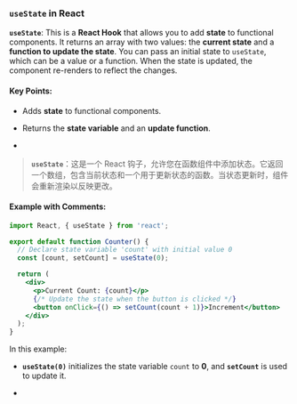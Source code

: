 ### `useState` in React

**`useState`**: This is a **React Hook** that allows you to add **state** to functional components. It returns an array with two values: the **current state** and a **function to update the state**. You can pass an initial state to `useState`, which can be a value or a function. When the state is updated, the component re-renders to reflect the changes.

<audio src="C:\Users\10691\Downloads\__`useState`___.mp3"></audio>

#### Key Points:
- Adds **state** to functional components.

- Returns the **state variable** and an **update function**.

- <audio src="C:\Users\10691\Downloads\- Adds __state_.mp3"></audio>

> **`useState`**：这是一个 React 钩子，允许您在函数组件中添加状态。它返回一个数组，包含当前状态和一个用于更新状态的函数。当状态更新时，组件会重新渲染以反映更改。

#### Example with Comments:

<audio src="C:\Users\10691\Downloads\这段代码展示了如何使用 Rea (9).mp3"></audio>

```jsx
import React, { useState } from 'react';

export default function Counter() {
  // Declare state variable 'count' with initial value 0
  const [count, setCount] = useState(0);

  return (
    <div>
      <p>Current Count: {count}</p>
      {/* Update the state when the button is clicked */}
      <button onClick={() => setCount(count + 1)}>Increment</button>
    </div>
  );
}
```

In this example:
- **`useState(0)`** initializes the state variable `count` to **0**, and **`setCount`** is used to update it.

- <audio src="C:\Users\10691\Downloads\__`useState(0)`.mp3"></audio>